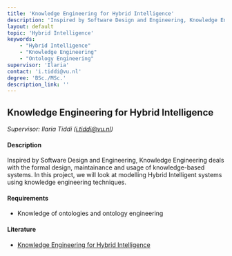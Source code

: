 ```yaml
---
title: 'Knowledge Engineering for Hybrid Intelligence'
description: 'Inspired by Software Design and Engineering, Knowledge Engineering deals with the formal design, maintainance and usage of knowledge-based systems. In this project, we will look at modelling Hybrid Intelligent systems using knowledge engineering techniques.'
layout: default
topic: 'Hybrid Intelligence'
keywords:
    - "Hybrid Intelligence"
    - "Knowledge Engineering"
    - "Ontology Engineering"
supervisor: 'Ilaria'
contact: 'i.tiddi@vu.nl'
degree: 'BSc./MSc.'
description_link: ''
---
```


## Knowledge Engineering for Hybrid Intelligence 
*Supervisor: Ilaria Tiddi (i.tiddi@vu.nl)*

#### Description
Inspired by Software Design and Engineering, Knowledge Engineering deals with the formal design, maintainance and usage of knowledge-based systems. In this project, we will look at modelling Hybrid Intelligent systems using knowledge engineering techniques.

#### Requirements
- Knowledge of ontologies and ontology engineering

#### Literature
- [Knowledge Engineering for Hybrid Intelligence](https://dl.acm.org/doi/pdf/10.1145/3587259.3627541)
